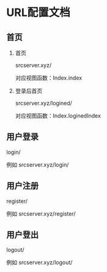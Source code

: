 # URL配置文档
## 首页
1. 首页

    srcserver.xyz/

    对应视图函数：Index.index

2. 登录后首页

    srcserver.xyz/logined/

    对应视图函数：Index.loginedIndex

## 用户登录

login/

例如 srcserver.xyz/login/

## 用户注册

register/

例如 srcserver.xyz/register/

## 用户登出

logout/

例如 srcserver.xyz/logout/
